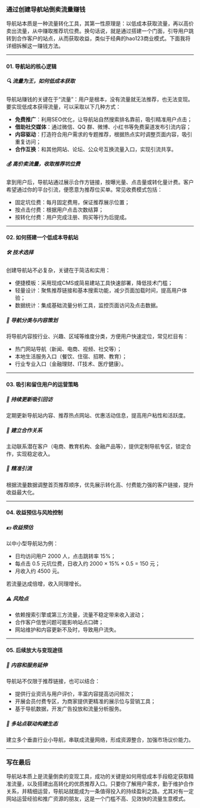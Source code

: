 ### 通过创建导航站倒卖流量赚钱

导航站本质是一种流量转化工具，其第一性原理是：以低成本获取流量，再以高价卖出流量，从中赚取推荐坑位费。换句话说，就是通过搭建一个门面，引导用户跳转到合作客户的站点，从而获取收益，类似于经典的hao123商业模式。下面我将详细拆解这一赚钱方法。

***

#### 01. 导航站的核心逻辑

##### 🔍 流量为王，如何低成本获取

导航站赚钱的关键在于“流量”：用户是根本，没有流量就无法推荐，也无法变现。要实现低成本获得流量，可以采取以下几种方式：

* **免费推广**：利用SEO优化，让导航站自然搜索排名靠前，吸引精准用户点击；
* **借助社交媒体**：通过微信、QQ 群、微博、小红书等免费渠道发布引流内容；
* **内容驱动**：打造符合用户需求的专题推荐，根据热点实时调整页面内容，吸引重复访问；
* **合作互换**：和其他网站、论坛、公众号互换流量入口，实现引流共享。

##### 💰 高价卖流量，收取推荐坑位费

拿到用户后，导航站通过展示合作方链接，按曝光量、点击量或转化量计费。客户希望通过你的平台引流，便愿意为推荐位买单。常见收费模式包括：

* 固定坑位费：每月固定费用，保证推荐展示位置；
* 按点击付费：根据用户点击次数结算；
* 按转化付费：用户完成注册、购买等行为后提成。

***

#### 02. 如何搭建一个低成本导航站

##### 🛠 技术选择

创建导航站不必复杂，关键在于简洁和实用：

* 便捷模板：采用现成CMS或简易建站工具快速部署，降低技术门槛；
* 轻量设计：聚焦推荐链接和基本搜索功能，减少页面加载时间，提高用户体验；
* 数据统计：集成基础流量分析工具，监控页面访问及点击数据。

##### 📐 导航分类与内容策划

将导航内容按行业、兴趣、区域等维度分类，方便用户快速定位，常见栏目有：

* 热门网站导航（新闻、电商、视频、社交等）；
* 本地生活服务入口（餐饮、住宿、招聘、教育）；
* 行业专业入口（金融理财、IT技术、医疗健康）。

***

#### 03. 吸引和留住用户的运营策略

##### 📣 持续更新吸引回访

定期更新导航站内容、推荐热点网站、优惠活动信息，提高用户粘性和活跃度。

##### 🤝 建立合作关系

主动联系潜在客户（电商、教育机构、金融产品等），提供定制导航专区，锁定合作，实现稳定收入。

##### 🎯 精准引流

根据流量数据调整首页推荐顺序，优先展示转化高、付费能力强的客户链接，提升收益最大化。

***

#### 04. 收益预估与风险控制

##### 💵 收益预估

以中小型导航站为例：

* 日均访问用户 2000 人，点击跳转率 15%；
* 每点击 0.5 元坑位费，日收入约 2000 × 15% × 0.5 = 150 元；
* 月收入约 4500 元。

若流量达成倍增，收入同理增长。

##### ⚠ 风险点

* 依赖搜索引擎或第三方流量，流量不稳定带来收入波动；
* 合作客户信誉问题可能影响站点口碑；
* 网站维护和内容更新不及时，导致用户流失。

***

#### 05. 后续放大与变现途径

##### 🌱 内容和服务延伸

导航站不仅限于推荐链接，也可以结合：

* 提供行业资讯与用户评价，丰富内容提高访问频次；
* 开展会员付费专区，为商家提供更精准的展示位与营销工具；
* 基于导航数据，开发广告投放和流量分析服务。

##### 🤝 多站点联动构建生态

建立多个垂直行业小导航，串联成流量网络，形成资源整合，加强市场议价能力。

***

### 写在最后

导航站本质上是流量倒卖的变现工具，成功的关键是如何用低成本手段稳定获取精准流量，以及搭建出高转化的优质推荐入口。只要你了解用户需求，勤于维护合作关系，并精细运营，导航站就能成为一条值得投入的持续盈利之路。尤其对有一定网站运营经验和推广资源的朋友，这是一个门槛不高、见效快的流量生意模式。